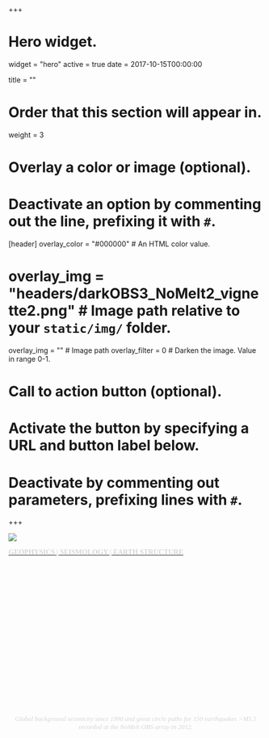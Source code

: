 +++
# Hero widget.
widget = "hero"
active = true
date = 2017-10-15T00:00:00

title = ""

# Order that this section will appear in.
weight = 3

# Overlay a color or image (optional).
#   Deactivate an option by commenting out the line, prefixing it with `#`.
[header]
  overlay_color = "#000000"  # An HTML color value.
  # overlay_img = "headers/darkOBS3_NoMelt2_vignette2.png"  # Image path relative to your `static/img/` folder.
  overlay_img = ""  # Image path
  overlay_filter = 0  # Darken the image. Value in range 0-1.

# Call to action button (optional).
#   Activate the button by specifying a URL and button label below.
#   Deactivate by commenting out parameters, prefixing lines with `#`.
+++
<!-- <center><font size="+15" color="#e6e6e6" face="montserrat"><b>JOSHUA RUSSELL</b></font></center> -->
<!-- <center><font size="6" color="#e6e6e6" face="ubuntu"><b>GEOPHYSICS | SEISMOLOGY  | EARTH STRUCTURE</b></font></center> -->

<!-- <div  class="fixed" ></div> -->

<!-- PARALLAX HEADER, BUT SLOW -->
<div class="item">
  <img src="https://jbrussell.github.io/img/headers/darkOBS3_NoMelt2_vignette2.png" />
  <div id="overlay"></div>
</div>


<a class="button3" href="#about"><font face="raleway" color="#d6d6d6"><b> GEOPHYSICS | SEISMOLOGY  | EARTH STRUCTURE </b></font></a>
<div class="bottom"><font size="-1"></font></div>

<div style="display: table; height: 300px; overflow: hidden;">
  <div style="display: table-cell; vertical-align: top;">
    <div>
      <font size="-1" color="#d6d6d6" face="montserrat">
      <i>
      </i>
      </font>
    </div>
  </div>
</div>

<center>
<div style="display: table; height: 800px; overflow: hidden;">
  <div style="display: table-cell; vertical-align: top;">
    <div>
      <font size="-1" color="#d6d6d6" face="montserrat">
      <i>
      Global background seismicity since 1990 and great circle paths for 150 earthquakes >M5.5 recorded at the NoMelt OBS array in 2012.
      </i>
      </font>
    </div>
  </div>
</div>
</center>

<div style="margin-top: -50rem;">
</div>
